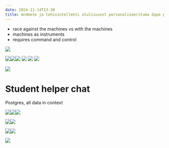 ```yaml
---
date: 2024-11-14T13:30
title: Andmete ja tehisintellekti olulisusest personaliseerituma õppe poole liikumisel by Innar Liiv
---
```

-  race against the machines vs with the machines
- machines as instruments
- requires command and control

![](img/Screenshot%202024-11-14%20at%2013.47.02.png)

<!--truncate-->


<!-- truncate -->

![](img/Screenshot%202024-11-14%20at%2013.52.09.png)![](img/Screenshot%202024-11-14%20at%2013.53.50.png)![](img/Screenshot%202024-11-14%20at%2013.54.34.png)
![](img/Screenshot%202024-11-14%20at%2013.56.54.png)
![](img/Screenshot%202024-11-14%20at%2013.58.02.png)
![](img/Screenshot%202024-11-14%20at%2013.59.19.png)

![](img/Screenshot%202024-11-14%20at%2014.00.09.png)



# Student helper chat
Postgres, all data in context

![](img/Screenshot%202024-11-14%20at%2014.14.03.png)![](img/Screenshot%202024-11-14%20at%2014.14.45.png)![](img/Screenshot%202024-11-14%20at%2014.16.08.png)


![](img/Screenshot%202024-11-14%20at%2014.18.27.png)![](img/Screenshot%202024-11-14%20at%2014.20.18.png)

![](img/Screenshot%202024-11-14%20at%2014.21.31.png)![](img/Screenshot%202024-11-14%20at%2014.22.36.png)

![](img/Screenshot%202024-11-14%20at%2014.23.11.png)


